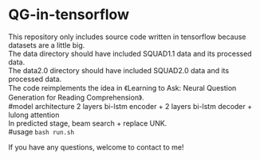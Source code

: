# QG-in-tensorflow
This repository only includes source code written in tensorflow because datasets are a little big.   
The data directory should have included SQUAD1.1 data and its processed data.   
The data2.0 directory should have included SQUAD2.0 data and its processed data.   
The code reimplements the idea in 《Learning to Ask: Neural Question Generation for Reading Comprehension》.   
#model architecture
2 layers bi-lstm encoder + 2 layers bi-lstm decoder + lulong attention  
In predicted stage, beam search + replace UNK.  
#usage
`bash run.sh`  

If you have any questions, welcome to contact to me!